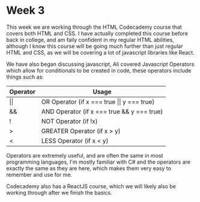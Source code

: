 # Week 3

This week we are working through the HTML Codecademy course that covers both HTML and CSS. I have actually completed this course before back in college, and am faily confident in my regular HTML abilities, although I know this course will be going much further than just regular HTML and CSS, as we will be covering a lot of javascript libraries like React.

We have also began discussing javascript, Ali covered Javascript Operators which allow for conditionals to be created in code, these operators include things such as:

| Operator | Usage |
| -- | -- |
| \|\| | OR Operator (if x === true \|\| y === true) |
| && | AND Operator (if x === true && y === true) |
| ! | NOT Operator (if !x) |
| > | GREATER Operator (if x > y) |
| < | LESS Operator (if x < y) |

Operators are extremely useful, and are often the same in most programming languages, I'm mostly familiar with C# and the operators are exactly the same as they are here, which makes them very easy to remember and use for me.

Codecademy also has a ReactJS course, which we will likely also be working through after we finish the basics.